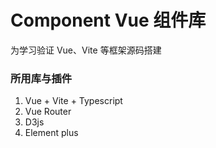 # Component Vue 组件库

为学习验证 Vue、Vite 等框架源码搭建

### 所用库与插件

1. Vue + Vite + Typescript
2. Vue Router
3. D3js
4. Element plus
